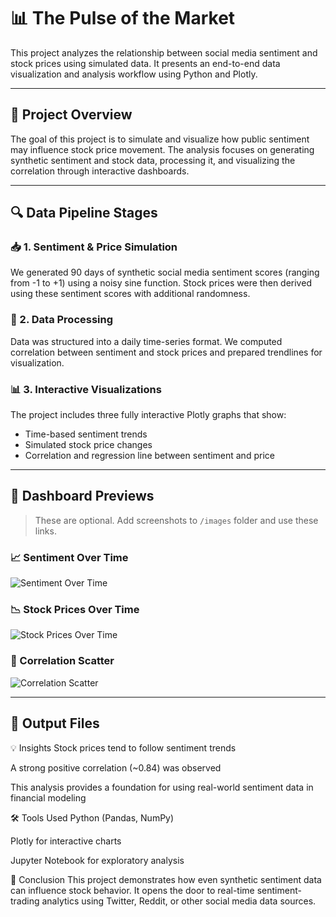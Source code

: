 # 📊 The Pulse of the Market

This project analyzes the relationship between social media sentiment and stock prices using simulated data. It presents an end-to-end data visualization and analysis workflow using Python and Plotly.

---

## 📁 Project Overview

The goal of this project is to simulate and visualize how public sentiment may influence stock price movement. The analysis focuses on generating synthetic sentiment and stock data, processing it, and visualizing the correlation through interactive dashboards.

---

## 🔍 Data Pipeline Stages

### 📥 1. Sentiment & Price Simulation
We generated 90 days of synthetic social media sentiment scores (ranging from -1 to +1) using a noisy sine function. Stock prices were then derived using these sentiment scores with additional randomness.

### 🔄 2. Data Processing
Data was structured into a daily time-series format. We computed correlation between sentiment and stock prices and prepared trendlines for visualization.

### 📊 3. Interactive Visualizations
The project includes three fully interactive Plotly graphs that show:
- Time-based sentiment trends
- Simulated stock price changes
- Correlation and regression line between sentiment and price

---

## 📸 Dashboard Previews

> These are optional. Add screenshots to `/images` folder and use these links.

### 📈 Sentiment Over Time
![Sentiment Over Time](images/sentiment_over_time.png)

### 📉 Stock Prices Over Time
![Stock Prices Over Time](images/stock_prices_over_time.png)

### 🔗 Correlation Scatter
![Correlation Scatter](images/correlation_scatter.png)

---

## 📂 Output Files

💡 Insights
Stock prices tend to follow sentiment trends

A strong positive correlation (~0.84) was observed

This analysis provides a foundation for using real-world sentiment data in financial modeling

🛠 Tools Used
Python (Pandas, NumPy)

Plotly for interactive charts

Jupyter Notebook for exploratory analysis

📌 Conclusion
This project demonstrates how even synthetic sentiment data can influence stock behavior. It opens the door to real-time sentiment-trading analytics using Twitter, Reddit, or other social media data sources.

